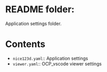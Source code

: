 <!--
file:         folder/README.md
file-id:      2a0e8abb-9d6d-4fe2-9680-f31e7b3457bb
project:      nice123d
project-id:   e2bbd03f-0ac6-41ec-89ae-2ad52fa0652a
using: jinja2
description:  This file contains the folder documentation. |
    The folder is part of the `nice123d` project.
-->

# README folder:

Application settings folder.

# Contents

- `nice123d.yaml`:: Application settings
- `viewer.yaml`:: OCP_vscode viewer settings